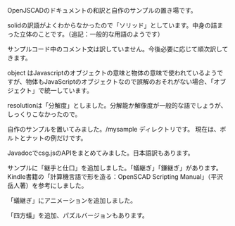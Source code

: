 OpenJSCADのドキュメントの和訳と自作のサンプルの置き場です。

solidの訳語がよくわからなかったので「ソリッド」としています。中身の詰まった立体のことです。（追記：一般的な用語のようです）

サンプルコード中のコメント文は訳していません。今後必要に応じて順次訳してきます。

object はJavascriptのオブジェクトの意味と物体の意味で使われているようですが、物体もJavaScriptのオブジェクトなので誤解のおそれがない場合、「オブジェクト」で統一しています。

resolutionは「分解度」としました。分解能か解像度が一般的な語でしょうが、しっくりこなかったので。

自作のサンプルを置いてみました。/mysample ディレクトリです。
現在は、ボルトとナットの例だけです。

Javadocでcsg.jsのAPIをまとめてみました。日本語訳もあります。

サンプルに「継手と仕口」を追加しました。「蟻継ぎ」「鎌継ぎ」があります。
Kindle書籍の「計算機言語で形を造る：OpenSCAD Scripting Manual」（平沢岳人著）を参考にしました。

「蟻継ぎ」にアニメーションを追加しました。

「四方蟻」を追加、パズルバージョンもあります。

